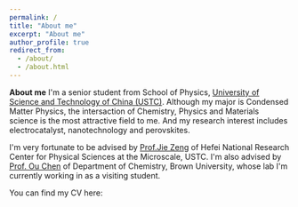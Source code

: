 ```yaml
---
permalink: /
title: "About me"
excerpt: "About me"
author_profile: true
redirect_from: 
  - /about/
  - /about.html
---
```


**About me**
I'm a senior student from School of Physics, [University of Science and Technology of China (USTC)](http://en.ustc.edu.cn/). Although my major is Condensed Matter Physics, the intersaction of Chemistry, Physics and Materials science is the most attractive field to me. And my research interest includes electrocatalyst, nanotechnology and perovskites.

I'm very fortunate to be advised by [Prof.Jie Zeng](http://catalysis.ustc.edu.cn/zwjj/list.htm) of Hefei National Research Center for Physical Sciences at the Microscale, USTC. I'm also advised by [Prof. Ou Chen](https://chenlab.brown.edu/) of Department of Chemistry, Brown University, whose lab I'm currently working in as a visiting student. 

You can find my CV here: 
